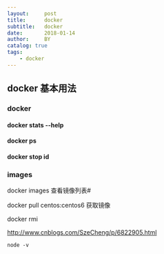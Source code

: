 ```yaml
---
layout:     post
title:      docker
subtitle:   docker
date:       2018-01-14
author:     BY
catalog: true
tags:
    - docker
---
```



## docker 基本用法

### docker 

#### docker stats --help 

#### docker ps

#### docker stop id

### images

docker images 查看镜像列表#

docker pull centos:centos6  获取镜像

docker rmi

http://www.cnblogs.com/SzeCheng/p/6822905.html

```shell
node -v 
```
